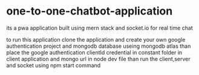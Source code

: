 # one-to-one-chatbot-application
its a pwa application built using mern stack and socket.io for real time chat



to run this application clone the application and create your own google authentication project and mongodb database useing mongodb atlas 
than place the google authentication clientId credential in constant folder in client application and mongo url in node dev file 
than run the client,server and socket using npm start command
